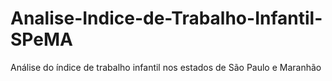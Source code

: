 # Analise-Indice-de-Trabalho-Infantil-SPeMA
Análise do índice de trabalho infantil nos estados de São Paulo e Maranhão 
